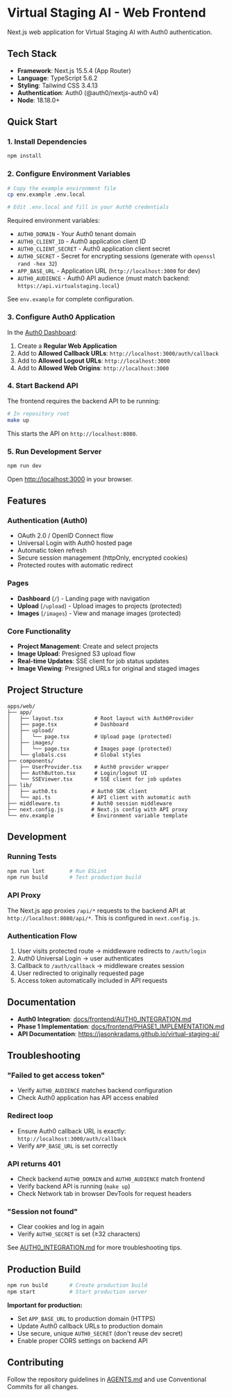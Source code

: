 # Virtual Staging AI - Web Frontend

Next.js web application for Virtual Staging AI with Auth0 authentication.

## Tech Stack

- **Framework**: Next.js 15.5.4 (App Router)
- **Language**: TypeScript 5.6.2
- **Styling**: Tailwind CSS 3.4.13
- **Authentication**: Auth0 (@auth0/nextjs-auth0 v4)
- **Node**: 18.18.0+

## Quick Start

### 1. Install Dependencies

```bash
npm install
```

### 2. Configure Environment Variables

```bash
# Copy the example environment file
cp env.example .env.local

# Edit .env.local and fill in your Auth0 credentials
```

Required environment variables:
- `AUTH0_DOMAIN` - Your Auth0 tenant domain
- `AUTH0_CLIENT_ID` - Auth0 application client ID
- `AUTH0_CLIENT_SECRET` - Auth0 application client secret
- `AUTH0_SECRET` - Secret for encrypting sessions (generate with `openssl rand -hex 32`)
- `APP_BASE_URL` - Application URL (`http://localhost:3000` for dev)
- `AUTH0_AUDIENCE` - Auth0 API audience (must match backend: `https://api.virtualstaging.local`)

See `env.example` for complete configuration.

### 3. Configure Auth0 Application

In the [Auth0 Dashboard](https://manage.auth0.com):

1. Create a **Regular Web Application**
2. Add to **Allowed Callback URLs**: `http://localhost:3000/auth/callback`
3. Add to **Allowed Logout URLs**: `http://localhost:3000`
4. Add to **Allowed Web Origins**: `http://localhost:3000`

### 4. Start Backend API

The frontend requires the backend API to be running:

```bash
# In repository root
make up
```

This starts the API on `http://localhost:8080`.

### 5. Run Development Server

```bash
npm run dev
```

Open [http://localhost:3000](http://localhost:3000) in your browser.

## Features

### Authentication (Auth0)
- OAuth 2.0 / OpenID Connect flow
- Universal Login with Auth0 hosted page
- Automatic token refresh
- Secure session management (httpOnly, encrypted cookies)
- Protected routes with automatic redirect

### Pages
- **Dashboard** (`/`) - Landing page with navigation
- **Upload** (`/upload`) - Upload images to projects (protected)
- **Images** (`/images`) - View and manage images (protected)

### Core Functionality
- **Project Management**: Create and select projects
- **Image Upload**: Presigned S3 upload flow
- **Real-time Updates**: SSE client for job status updates
- **Image Viewing**: Presigned URLs for original and staged images

## Project Structure

```
apps/web/
├── app/
│   ├── layout.tsx          # Root layout with Auth0Provider
│   ├── page.tsx            # Dashboard
│   ├── upload/
│   │   └── page.tsx        # Upload page (protected)
│   ├── images/
│   │   └── page.tsx        # Images page (protected)
│   └── globals.css         # Global styles
├── components/
│   ├── UserProvider.tsx    # Auth0 provider wrapper
│   ├── AuthButton.tsx      # Login/logout UI
│   └── SSEViewer.tsx       # SSE client for job updates
├── lib/
│   ├── auth0.ts           # Auth0 SDK client
│   └── api.ts             # API client with automatic auth
├── middleware.ts          # Auth0 session middleware
├── next.config.js         # Next.js config with API proxy
└── env.example            # Environment variable template
```

## Development

### Running Tests

```bash
npm run lint        # Run ESLint
npm run build       # Test production build
```

### API Proxy

The Next.js app proxies `/api/*` requests to the backend API at `http://localhost:8080/api/*`. This is configured in `next.config.js`.

### Authentication Flow

1. User visits protected route → middleware redirects to `/auth/login`
2. Auth0 Universal Login → user authenticates
3. Callback to `/auth/callback` → middleware creates session
4. User redirected to originally requested page
5. Access token automatically included in API requests

## Documentation

- **Auth0 Integration**: [docs/frontend/AUTH0_INTEGRATION.md](../../docs/frontend/AUTH0_INTEGRATION.md)
- **Phase 1 Implementation**: [docs/frontend/PHASE1_IMPLEMENTATION.md](../../docs/frontend/PHASE1_IMPLEMENTATION.md)
- **API Documentation**: https://jasonkradams.github.io/virtual-staging-ai/

## Troubleshooting

### "Failed to get access token"
- Verify `AUTH0_AUDIENCE` matches backend configuration
- Check Auth0 application has API access enabled

### Redirect loop
- Ensure Auth0 callback URL is exactly: `http://localhost:3000/auth/callback`
- Verify `APP_BASE_URL` is set correctly

### API returns 401
- Check backend `AUTH0_DOMAIN` and `AUTH0_AUDIENCE` match frontend
- Verify backend API is running (`make up`)
- Check Network tab in browser DevTools for request headers

### "Session not found"
- Clear cookies and log in again
- Verify `AUTH0_SECRET` is set (≥32 characters)

See [AUTH0_INTEGRATION.md](../../docs/frontend/AUTH0_INTEGRATION.md) for more troubleshooting tips.

## Production Build

```bash
npm run build       # Create production build
npm start           # Start production server
```

**Important for production:**
- Set `APP_BASE_URL` to production domain (HTTPS)
- Update Auth0 callback URLs to production domain
- Use secure, unique `AUTH0_SECRET` (don't reuse dev secret)
- Enable proper CORS settings on backend API

## Contributing

Follow the repository guidelines in [AGENTS.md](../../AGENTS.md) and use Conventional Commits for all changes.

